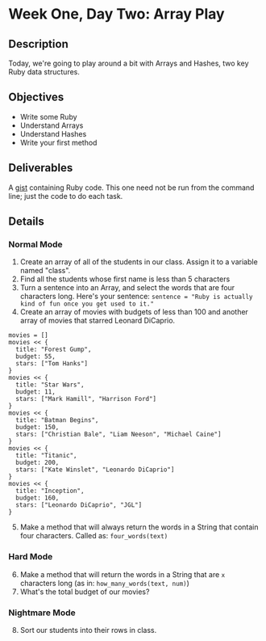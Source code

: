 # Week One, Day Two: Array Play

## Description

Today, we're going to play around a bit with Arrays and Hashes, two key Ruby data structures.

## Objectives

* Write some Ruby
* Understand Arrays
* Understand Hashes
* Write your first method

## Deliverables

A [gist](http://gist.github.com) containing Ruby code. This one need not be run from the command line; just the code to do each task.

## Details

### Normal Mode

1. Create an array of all of the students in our class. Assign it to a variable named "class".
2. Find all the students whose first name is less than 5 characters
3. Turn a sentence into an Array, and select the words that are four characters long. Here's your sentence: `sentence = "Ruby is actually kind of fun once you get used to it."`
4. Create an array of movies with budgets of less than 100 and another array of movies that starred Leonard DiCaprio.

```
movies = []
movies << {
  title: "Forest Gump",
  budget: 55,
  stars: ["Tom Hanks"]
}
movies << {
  title: "Star Wars",
  budget: 11,
  stars: ["Mark Hamill", "Harrison Ford"]
}
movies << {
  title: "Batman Begins",
  budget: 150,
  stars: ["Christian Bale", "Liam Neeson", "Michael Caine"]
}
movies << {
  title: "Titanic",
  budget: 200,
  stars: ["Kate Winslet", "Leonardo DiCaprio"]
}
movies << {
  title: "Inception",
  budget: 160,
  stars: ["Leonardo DiCaprio", "JGL"]
}
```
5. Make a method that will always return the words in a String that contain four characters. Called as: `four_words(text)`

### Hard Mode

6. Make a method that will return the words in a String that are `x` characters long (as in: `how_many_words(text, num)`)
7. What's the total budget of our movies?

### Nightmare Mode

8. Sort our students into their rows in class.
